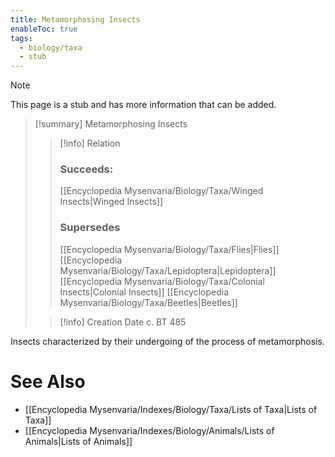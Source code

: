 ```yaml
---
title: Metamorphosing Insects
enableToc: true
tags:
  - biology/taxa
  - stub
---
```


> [!note]
> This page is a stub and has more information that can be added.

> [!summary] Metamorphosing Insects
> > [!info] Relation
> > ### Succeeds:
> > [[Encyclopedia Mysenvaria/Biology/Taxa/Winged Insects|Winged Insects]]
> > ### Supersedes 
> > [[Encyclopedia Mysenvaria/Biology/Taxa/Flies|Flies]]
> > [[Encyclopedia Mysenvaria/Biology/Taxa/Lepidoptera|Lepidoptera]]
> > [[Encyclopedia Mysenvaria/Biology/Taxa/Colonial Insects|Colonial Insects]]
> > [[Encyclopedia Mysenvaria/Biology/Taxa/Beetles|Beetles]]
>
> > [!info] Creation Date
> > c. BT 485

Insects characterized by their undergoing of the process of metamorphosis.

# See Also
- [[Encyclopedia Mysenvaria/Indexes/Biology/Taxa/Lists of Taxa|Lists of Taxa]]
- [[Encyclopedia Mysenvaria/Indexes/Biology/Animals/Lists of Animals|Lists of Animals]]
